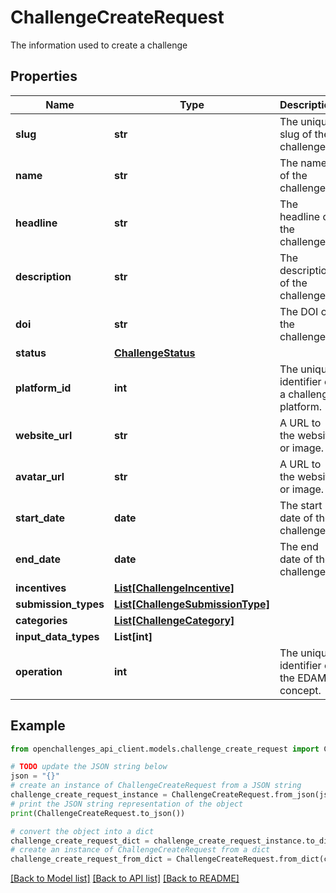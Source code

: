 # ChallengeCreateRequest

The information used to create a challenge

## Properties

| Name                 | Type                                                            | Description                                    | Notes      |
| -------------------- | --------------------------------------------------------------- | ---------------------------------------------- | ---------- |
| **slug**             | **str**                                                         | The unique slug of the challenge.              |
| **name**             | **str**                                                         | The name of the challenge.                     |
| **headline**         | **str**                                                         | The headline of the challenge.                 | [optional] |
| **description**      | **str**                                                         | The description of the challenge.              | [optional] |
| **doi**              | **str**                                                         | The DOI of the challenge.                      | [optional] |
| **status**           | [**ChallengeStatus**](ChallengeStatus.md)                       |                                                |
| **platform_id**      | **int**                                                         | The unique identifier of a challenge platform. | [optional] |
| **website_url**      | **str**                                                         | A URL to the website or image.                 |
| **avatar_url**       | **str**                                                         | A URL to the website or image.                 | [optional] |
| **start_date**       | **date**                                                        | The start date of the challenge.               | [optional] |
| **end_date**         | **date**                                                        | The end date of the challenge.                 | [optional] |
| **incentives**       | [**List[ChallengeIncentive]**](ChallengeIncentive.md)           |                                                | [optional] |
| **submission_types** | [**List[ChallengeSubmissionType]**](ChallengeSubmissionType.md) |                                                | [optional] |
| **categories**       | [**List[ChallengeCategory]**](ChallengeCategory.md)             |                                                | [optional] |
| **input_data_types** | **List[int]**                                                   |                                                | [optional] |
| **operation**        | **int**                                                         | The unique identifier of the EDAM concept.     | [optional] |

## Example

```python
from openchallenges_api_client.models.challenge_create_request import ChallengeCreateRequest

# TODO update the JSON string below
json = "{}"
# create an instance of ChallengeCreateRequest from a JSON string
challenge_create_request_instance = ChallengeCreateRequest.from_json(json)
# print the JSON string representation of the object
print(ChallengeCreateRequest.to_json())

# convert the object into a dict
challenge_create_request_dict = challenge_create_request_instance.to_dict()
# create an instance of ChallengeCreateRequest from a dict
challenge_create_request_from_dict = ChallengeCreateRequest.from_dict(challenge_create_request_dict)
```

[[Back to Model list]](../README.md#documentation-for-models) [[Back to API list]](../README.md#documentation-for-api-endpoints) [[Back to README]](../README.md)
